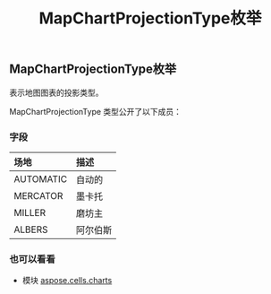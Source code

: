 ﻿---
title: MapChartProjectionType枚举
second_title: Aspose.Cells for Python via .NET API 参考文献
description:
type: docs
weight: 560
url: /zh/python-net/aspose.cells.charts/mapchartprojectiontype/
is_root: false
---
## MapChartProjectionType枚举
表示地图图表的投影类型。



MapChartProjectionType 类型公开了以下成员：

### 字段
|场地|描述|
| :- | :- |
| AUTOMATIC |自动的|
| MERCATOR |墨卡托|
| MILLER |磨坊主|
| ALBERS |阿尔伯斯|



### 也可以看看
* 模块 [aspose.cells.charts](..)
